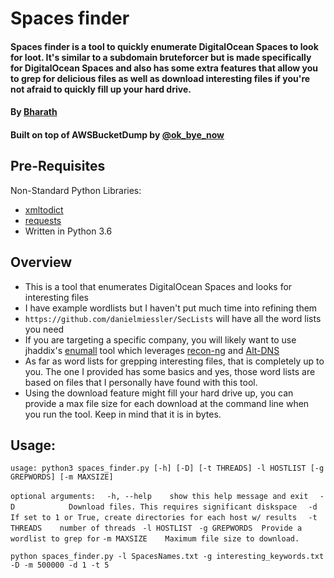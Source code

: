 # Spaces finder

 #### Spaces finder is a tool to quickly enumerate DigitalOcean Spaces to look for loot. It's similar to a subdomain bruteforcer but is made specifically for DigitalOcean Spaces and also has some extra features that allow you to grep for delicious files as well as download interesting files if you're not afraid to quickly fill up your hard drive.
 #### By [Bharath](https://twitter.com/yamakira_)
 #### Built on top of AWSBucketDump by [@ok_bye_now](https://twitter.com/ok_bye_now)

## Pre-Requisites
Non-Standard Python Libraries:

- [xmltodict](https://pypi.python.org/pypi/xmltodict)
- [requests](docs.python-requests.org/)
- Written in Python 3.6

## Overview

- This is a tool that enumerates DigitalOcean Spaces and looks for interesting files 
- I have example wordlists but I haven't put much time into refining them
- `https://github.com/danielmiessler/SecLists` will have all the word lists you need
- If you are targeting a specific company, you will likely want to use jhaddix's [enumall](https://github.com/jhaddix/domain) tool which leverages [recon-ng](https://bitbucket.org/LaNMaSteR53/recon-ng) and [Alt-DNS](https://github.com/infosec-au/altdns) 
- As far as word lists for grepping interesting files, that is completely up to you. The one I provided has some basics and yes, those word lists are based on files that I personally have found with this tool.
- Using the download feature might fill your hard drive up, you can provide a max file size for each download at the command line when you run the tool. Keep in mind that it is in bytes.


## Usage:

`usage: python3 spaces_finder.py [-h] [-D] [-t THREADS] -l HOSTLIST [-g GREPWORDS] [-m MAXSIZE]`

`optional arguments:`
`  -h, --help    show this help message and exit`
`  -D            Download files. This requires significant diskspace`
`  -d            If set to 1 or True, create directories for each host w/ results`
`  -t THREADS    number of threads`
 ` -l HOSTLIST`
 ` -g GREPWORDS  Provide a wordlist to grep for`
  `-m MAXSIZE    Maximum file size to download.`
  
 `python spaces_finder.py -l SpacesNames.txt -g interesting_keywords.txt -D -m 500000 -d 1 -t 5`
